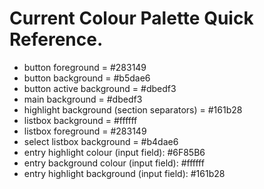 # Current Colour Palette Quick Reference.

- button foreground = #283149
- button background = #b5dae6 
- button active background = #dbedf3
- main background = #dbedf3
- highlight background (section separators) = #161b28
- listbox background = #ffffff
- listbox foreground = #283149
- select listbox background = #b4dae6 
- entry highlight colour (input field): #6F85B6
- entry background colour (input field): #ffffff
- entry highlight background (input field): #161b28
